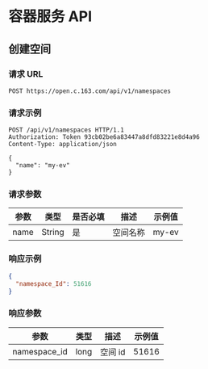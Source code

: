 # 容器服务 API

## 创建空间

### 请求 URL

`POST https://open.c.163.com/api/v1/namespaces`

### 请求示例

```http
POST /api/v1/namespaces HTTP/1.1
Authorization: Token 93cb02be6a83447a8dfd83221e8d4a96
Content-Type: application/json

{
  "name": "my-ev"
}
```

### 请求参数

| 参数 |  类型  | 是否必填 |   描述   | 示例值 |
|------|--------|----------|----------|--------|
| name | String | 是       | 空间名称 | my-ev  |

### 响应示例

```json
{
  "namespace_Id": 51616
}
```

### 响应参数

|     参数     | 类型 |   描述  | 示例值 |
|--------------|------|---------|--------|
| namespace_id | long | 空间 id |  51616 |
